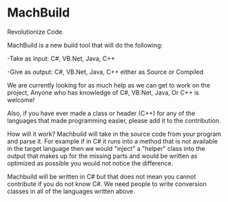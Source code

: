 MachBuild
=========

Revolutionize Code.


MachBuild is a new build tool that will do the following:

-Take as input: C#, VB.Net, Java, C++

-Give as output: C#, VB.Net, Java, C++ either as Source or Compiled

We are currently looking for as much help as we can get to work on the project, Anyone who has knowledge of C#, VB.Net, Java, Or C++ is welcome!

Also, if you have ever made a class or header (C++) for any of the languages that made programming easier, please add it to the contribution.

How will it work?
Machbuild will take in the source code from your program and parse it.
For example if in C# it runs into a method that is not available in the target language then we would "inject" a "helper" class into the output that makes up for the missing parts and would be written as optimized as possible you would not notice the difference.

Machbuild will be written in C# but that does not mean you cannot contribute if you do not know C#. We need people to write conversion classes in all of the languages written above.
